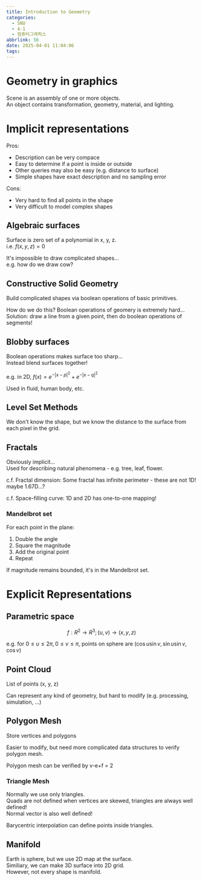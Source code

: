```yaml
---
title: Introduction to Geometry
categories:
  - SNU
  - 4-1
  - 컴퓨터그래픽스
abbrlink: 56
date: 2025-04-01 11:04:06
tags:
---
```


# Geometry in graphics

Scene is an assembly of one or more objects.  
An object contains transformation, geometry, material, and lighting.

# Implicit representations

Pros:

- Description can be very compace
- Easy to determine if a point is inside or outside
- Other queries may also be easy (e.g. distance to surface)
- Simple shapes have exact description and no sampling error

Cons:

- Very hard to find all points in the shape
- Very difficult to model complex shapes

## Algebraic surfaces

Surface is zero set of a polynomial in x, y, z.  
i.e. $f(x, y, z) = 0$

It's impossible to draw complicated shapes...  
e.g. how do we draw cow?

## Constructive Solid Geometry

Build complicated shapes via boolean operations of basic primitives.

How do we do this? Boolean operations of geomery is extremely hard...  
Solution: draw a line from a given point, then do boolean operations of segments!

## Blobby surfaces

Boolean operations makes surface too sharp...  
Instead blend surfaces together!

e.g. in 2D, $f(x) = e^{-|x-p|^2} + e^{-|x-q|^2}$

Used in fluid, human body, etc.

## Level Set Methods

We don't know the shape, but we know the distance to the surface from each pixel in the grid.

## Fractals

Obviously implicit...  
Used for describing natural phenomena - e.g. tree, leaf, flower.

c.f. Fractal dimension: Some fractal has infinite perimeter - these are not 1D! maybe 1.67D...?

c.f. Space-filling curve: 1D and 2D has one-to-one mapping!

### Mandelbrot set

For each point in the plane:

1. Double the angle
1. Square the magnitude
1. Add the original point
1. Repeat

If magnitude remains bounded, it's in the Mandelbrot set.

# Explicit Representations

## Parametric space

$$f: R^2 \rightarrow R^3; (u, v) \rightarrow (x, y, z) $$

e.g. for $0 \leq u \leq 2\pi, 0 \leq v \leq \pi$, points on sphere are $(\cos u \sin v, \sin u \sin v, \cos v)$

## Point Cloud

List of points (x, y, z)

Can represent any kind of geometry, but hard to modify (e.g. processing, simulation, ...)

## Polygon Mesh

Store vertices and polygons

Easier to modify, but need more complicated data structures to verify polygon mesh.

Polygon mesh can be verified by v-e+f = 2

### Triangle Mesh

Normally we use only triangles.  
Quads are not defined when vertices are skewed, triangles are always well defined!  
Normal vector is also well defined!

Barycentric interpolation can define points inside triangles.

## Manifold

Earth is sphere, but we use 2D map at the surface.  
Similiary, we can make 3D surface into 2D grid.  
However, not every shape is manifold.
